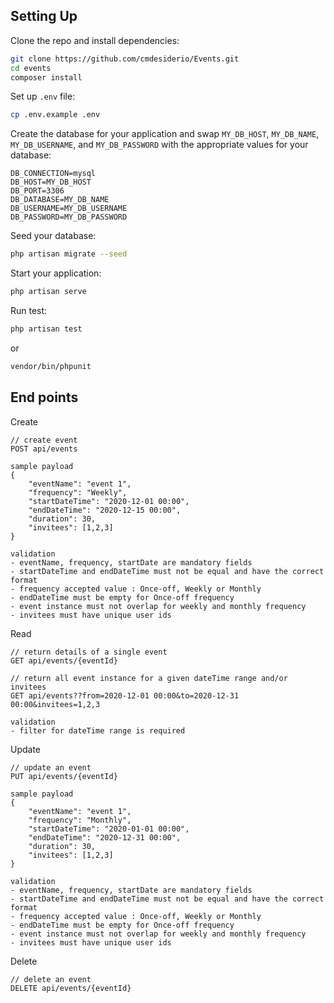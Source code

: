 ## Setting Up

Clone the repo and install dependencies:

```bash
git clone https://github.com/cmdesiderio/Events.git
cd events
composer install
```

Set up `.env` file:

```bash
cp .env.example .env
```

Create the database for your application and swap `MY_DB_HOST`, `MY_DB_NAME`, `MY_DB_USERNAME`, and `MY_DB_PASSWORD` with the appropriate values for your database:

```
DB_CONNECTION=mysql
DB_HOST=MY_DB_HOST
DB_PORT=3306
DB_DATABASE=MY_DB_NAME
DB_USERNAME=MY_DB_USERNAME
DB_PASSWORD=MY_DB_PASSWORD
```

Seed your database:

```bash
php artisan migrate --seed
```

Start your application:

```bash
php artisan serve
```

Run test:

```bash
php artisan test
```
or
```bash
vendor/bin/phpunit
```

End points
----------

Create
```
// create event
POST api/events

sample payload
{
    "eventName": "event 1",
    "frequency": "Weekly",
    "startDateTime": "2020-12-01 00:00",
    "endDateTime": "2020-12-15 00:00",
    "duration": 30, 
    "invitees": [1,2,3]
}

validation
- eventName, frequency, startDate are mandatory fields
- startDateTime and endDateTime must not be equal and have the correct format
- frequency accepted value : Once-off, Weekly or Monthly
- endDateTime must be empty for Once-off frequency
- event instance must not overlap for weekly and monthly frequency
- invitees must have unique user ids
```

Read
```
// return details of a single event
GET api/events/{eventId}

// return all event instance for a given dateTime range and/or invitees
GET api/events??from=2020-12-01 00:00&to=2020-12-31 00:00&invitees=1,2,3

validation
- filter for dateTime range is required
```

Update
```
// update an event
PUT api/events/{eventId}

sample payload
{
    "eventName": "event 1",
    "frequency": "Monthly",
    "startDateTime": "2020-01-01 00:00",
    "endDateTime": "2020-12-31 00:00",
    "duration": 30, 
    "invitees": [1,2,3]
}

validation
- eventName, frequency, startDate are mandatory fields
- startDateTime and endDateTime must not be equal and have the correct format
- frequency accepted value : Once-off, Weekly or Monthly
- endDateTime must be empty for Once-off frequency
- event instance must not overlap for weekly and monthly frequency
- invitees must have unique user ids
```

Delete
```
// delete an event
DELETE api/events/{eventId}

```
